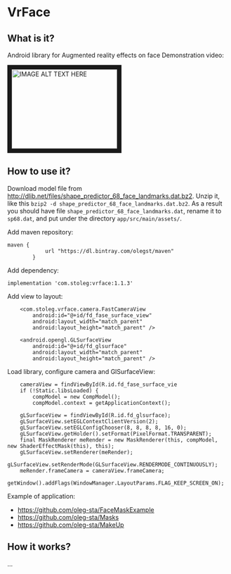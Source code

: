 # VrFace

## What is it?

Android library for Augmented reality effects on face
Demonstration video:

<a href="http://www.youtube.com/watch?feature=player_embedded&v=tnyJwTl7KT4
" target="_blank"><img src="http://img.youtube.com/vi/tnyJwTl7KT4/0.jpg" 
alt="IMAGE ALT TEXT HERE" width="240" height="180" border="10" /></a>

## How to use it?

Download model file from http://dlib.net/files/shape_predictor_68_face_landmarks.dat.bz2.
Unzip it, like this `bzip2 -d shape_predictor_68_face_landmarks.dat.bz2`.
As a result you should have file `shape_predictor_68_face_landmarks.dat`,
rename it to `sp68.dat`, and put under the directory `app/src/main/assets/`.

Add maven repository:

```
maven {
            url "https://dl.bintray.com/olegst/maven"
        }
```

Add dependency:

```
implementation 'com.stoleg:vrface:1.1.3'
```

Add view to layout:

```
    <com.stoleg.vrface.camera.FastCameraView
        android:id="@+id/fd_fase_surface_view"
        android:layout_width="match_parent"
        android:layout_height="match_parent" />

    <android.opengl.GLSurfaceView
        android:id="@+id/fd_glsurface"
        android:layout_width="match_parent"
        android:layout_height="match_parent" />
```    

Load library, configure camera and GlSurfaceView:

```
    cameraView = findViewById(R.id.fd_fase_surface_vie
    if (!Static.libsLoaded) {
        compModel = new CompModel();
        compModel.context = getApplicationContext();
    
    gLSurfaceView = findViewById(R.id.fd_glsurface);
    gLSurfaceView.setEGLContextClientVersion(2);
    gLSurfaceView.setEGLConfigChooser(8, 8, 8, 8, 16, 0);
    gLSurfaceView.getHolder().setFormat(PixelFormat.TRANSPARENT);
    final MaskRenderer meRender = new MaskRenderer(this, compModel, new ShaderEffectMask(this), this);
    gLSurfaceView.setRenderer(meRender);
    gLSurfaceView.setRenderMode(GLSurfaceView.RENDERMODE_CONTINUOUSLY);
    meRender.frameCamera = cameraView.frameCamera;
    getWindow().addFlags(WindowManager.LayoutParams.FLAG_KEEP_SCREEN_ON);
```

Example of application:
* https://github.com/oleg-sta/FaceMaskExample
* https://github.com/oleg-sta/Masks
* https://github.com/oleg-sta/MakeUp


## How it works?
...
